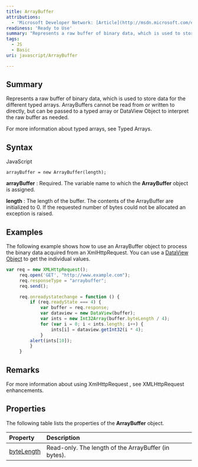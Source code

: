```yaml
---
title: ArrayBuffer
attributions:
  - 'Microsoft Developer Network: [Article](http://msdn.microsoft.com/en-us/library/ie/br212474(v=vs.94).aspx)'
readiness: 'Ready to Use'
summary: "Represents a raw buffer of binary data, which is used to store data for the different typed arrays. ArrayBuffers cannot be read from or written to directly, but can be passed to a typed array or DataView Object to interpret the raw buffer as needed.\n"
tags:
  - JS
  - Basic
uri: javascript/ArrayBuffer

---
```

## Summary

Represents a raw buffer of binary data, which is used to store data for the different typed arrays. ArrayBuffers cannot be read from or written to directly, but can be passed to a typed array or DataView Object to interpret the raw buffer as needed.

For more information about typed arrays, see Typed Arrays.

## Syntax

<span class="language">JavaScript</span>

    arrayBuffer = new ArrayBuffer(length);

**arrayBuffer**
:   Required. The variable name to which the **ArrayBuffer** object is assigned.

**length**
:   The length of the buffer. The contents of the ArrayBuffer are initialized to 0. If the requested number of bytes could not be allocated an exception is raised.

## Examples

The following example shows how to use an ArrayBuffer object to process the binary data acquired from an XmlHttpRequest. You can use a [DataView Object](/javascript/DataView) to get the individual values.

``` js
var req = new XMLHttpRequest();
     req.open('GET', "http://www.example.com");
     req.responseType = "arraybuffer";
     req.send();

     req.onreadystatechange = function () {
         if (req.readyState === 4) {
             var buffer = req.response;
             var dataview = new DataView(buffer);
             var ints = new Int32Array(buffer.byteLength / 4);
             for (var i = 0; i < ints.length; i++) {
                 ints[i] = dataview.getInt32(i * 4);
             }
         alert(ints[10]);
         }
     }
```

## Remarks

For more information about using XmlHttpRequest , see XMLHttpRequest enhancements.

## Properties

The following table lists the properties of the **ArrayBuffer** object.

|Property|Description|
|:-------|:----------|
|[byteLength](/javascript/ArrayBuffer/byteLength)|Read-only. The length of the ArrayBuffer (in bytes).|

